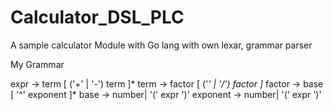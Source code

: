 # Calculator_DSL_PLC
A sample calculator Module with Go lang with own lexar, grammar parser


My Grammar

  expr -> term [ ('+' | '-') term ]*
  term -> factor [ ('*' | '/') factor ]*
  factor -> base [ '^' exponent ]*
  base -> number| '(' expr ')'
  exponent -> number| '(' expr ')'
